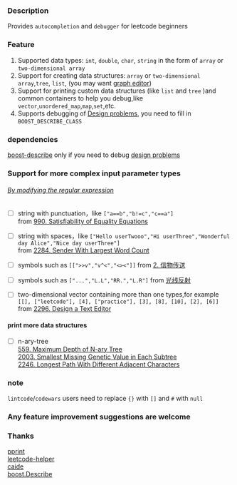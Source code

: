 ### Description

Provides `autocompletion` and `debugger` for leetcode beginners 

### Feature
1. Supported data types: `int`, `double`, `char`, `string` in the form of `array` or `two-dimensional array`  
2. Support for creating data structures: `array` or `two-dimensional array`,`tree`, `list`,  (you may want  [graph editor](https://csacademy.com/app/graph_editor/))  
3. Support for printing custom data structures (like `list` and `tree` )and common containers to help you debug,like `vector`,`unordered_map`,`map`,`set`,etc.
4. Supports debugging of [Design problems](https://leetcode.com/tag/design/), you need to fill in `BOOST_DESCRIBE_CLASS`
### dependencies 
[boost-describe](https://www.boost.org/doc/libs/develop/libs/describe/) only if you need to debug [design problems](https://leetcode.com/tag/design/)

### Support for more complex input parameter types
###### [By modifying the regular expression](https://github.com/KargathEx/LC-parser/blob/main/lc.h#L55)

- [ ] string with punctuation，like `["a==b","b!=c","c==a"]`   
from [990. Satisfiability of Equality Equations](https://leetcode.com/problems/satisfiability-of-equality-equations/)
- [ ] string with spaces，like `["Hello userTwooo","Hi userThree","Wonderful day Alice","Nice day userThree"]`   
from [2284. Sender With Largest Word Count](https://leetcode.com/problems/sender-with-largest-word-count/)
- [ ] symbols such as `[[">>v","v^<","<><"]]` from [2. 信物传送 ](https://leetcode.cn/contest/season/2022-spring/problems/6UEx57/)
- [ ] symbols such as `["...","L.L","RR.","L.R"]` from [光线反射](https://leetcode.cn/contest/tianchi2022/problems/8KXuKl/)  

- [ ] two-dimensional vector containing more than one types,for example `[[], ["leetcode"], [4], ["practice"], [3], [8], [10], [2], [6]]`   
from  [2296. Design a Text Editor](https://leetcode.com/problems/design-a-text-editor/)

#### print more data structures
- [ ] n-ary-tree   
  [559. Maximum Depth of N-ary Tree](https://leetcode.com/problems/maximum-depth-of-n-ary-tree/)    
  [2003. Smallest Missing Genetic Value in Each Subtree](https://leetcode.com/problems/smallest-missing-genetic-value-in-each-subtree/)   
  [2246. Longest Path With Different Adjacent Characters](https://leetcode.com/problems/longest-path-with-different-adjacent-characters/)  
  
### note
`lintcode`/`codewars` users need to replace `{}` with `[]` and `#` with `null`  
<!-- fmt对map的打印很丑，不用它 -->
### Any feature improvement suggestions are welcome

### Thanks
[pprint](https://louisdx.github.io/cxx-prettyprint/)  
[leetcode-helper](https://github.com/luckystone60/leetcode-helper)  
[caide](https://github.com/slycelote/caide/issues/50)  
[boost.Describe](https://www.boost.org/doc/libs/develop/libs/describe/doc/html/describe.html#example_json_rpc)
